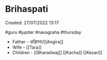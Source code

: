 # Brihaspati

Created: 27/07/2022 13:17

#guru #jupiter #navagraha #thursday

- Father - अङ्गिरा/[[Angira]]
- Wife - [[Tara]]
- Children - [[Bharadwaj]] [[Kacha]] [[Kesari]]


